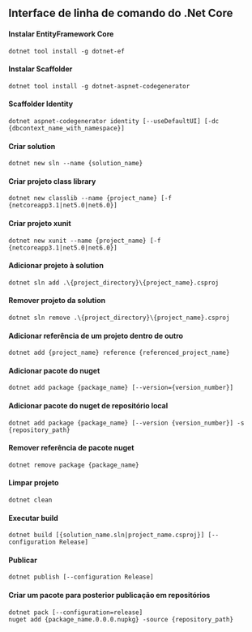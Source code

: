 ## Interface de linha de comando do .Net Core

#### Instalar EntityFramework Core
```
dotnet tool install -g dotnet-ef
```

#### Instalar Scaffolder
```
dotnet tool install -g dotnet-aspnet-codegenerator
```

#### Scaffolder Identity
```
dotnet aspnet-codegenerator identity [--useDefaultUI] [-dc {dbcontext_name_with_namespace}]
```

#### Criar solution
```
dotnet new sln --name {solution_name}
```

#### Criar projeto class library
```
dotnet new classlib --name {project_name} [-f {netcoreapp3.1|net5.0|net6.0}]
```

#### Criar projeto xunit
```
dotnet new xunit --name {project_name} [-f {netcoreapp3.1|net5.0|net6.0}]
```

#### Adicionar projeto à solution
```
dotnet sln add .\{project_directory}\{project_name}.csproj
```

#### Remover projeto da solution
```
dotnet sln remove .\{project_directory}\{project_name}.csproj
```

#### Adicionar referência de um projeto dentro de outro
```
dotnet add {project_name} reference {referenced_project_name}
```

#### Adicionar pacote do nuget
```
dotnet add package {package_name} [--version={version_number}]
```

#### Adicionar pacote do nuget de repositório local
```
dotnet add package {package_name} [--version {version_number}] -s {repository_path}
```

#### Remover referência de pacote nuget
```
dotnet remove package {package_name}
```

#### Limpar projeto
```
dotnet clean
```

#### Executar build
```
dotnet build [{solution_name.sln|project_name.csproj}] [--configuration Release]
```

#### Publicar
```
dotnet publish [--configuration Release]
```

#### Criar um pacote para posterior publicação em repositórios
```
dotnet pack [--configuration=release]
nuget add {package_name.0.0.0.nupkg} -source {repository_path}
```
